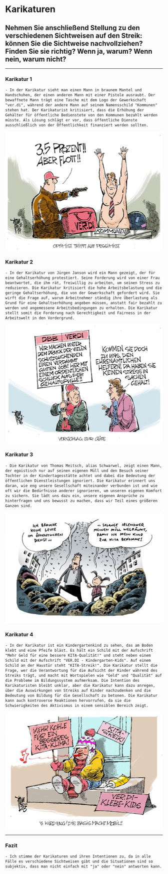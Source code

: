 # Karikaturen

## Nehmen Sie anschließend Stellung zu den verschiedenen Sichtweisen auf den Streik: können Sie die Sichtweise nachvollziehen? Finden Sie sie richtig? Wenn ja, warum? Wenn nein, warum nicht?
---
### Karikatur 1
    - In der Karikatur sieht man einen Mann in braunem Mantel und Handschuhen, der einen anderen Mann mit einer Pistole ausraubt. Der bewaffnete Mann trägt eine Tasche mit dem Logo der Gewerkschaft "ver.di", während der andere Mann auf seinem Namensschild "Kommunen" stehen hat. Der Karikaturist kritisiert, dass die Erhöhung der Gehälter für öffentliche Bedienstete von den Kommunen bezahlt werden müsste. Als Lösung schlägt er vor, dass öffentliche Dienste ausschließlich von der Öffentlichkeit finanziert werden sollten.

<img src="k1.jfif">

### Karikatur 2
    - In der Karikatur von Jürgen Janson wird ein Mann gezeigt, der für eine Gehaltserhöhung protestiert. Seine Forderung wird von einer Frau beantwortet, die ihm rät, freiwillig zu arbeiten, um seinen Stress zu reduzieren. Die Karikatur kritisiert die hohe Arbeitsbelastung und die geringe Gehaltserhöhung, die von der Gewerkschaft gefordert wird. Sie wirft die Frage auf, warum Arbeitnehmer ständig ihre Überlastung als Grund für eine Gehaltserhöhung angeben müssen, anstatt fair bezahlt zu werden und angemessene Arbeitsbedingungen zu erhalten. Die Karikatur stellt somit die Forderung nach Gerechtigkeit und Fairness in der Arbeitswelt in den Vordergrund.

<img src="k2.jfif">

### Karikatur 3
    - Die Karikatur von Thomas Meitsch, alias Schwarwel, zeigt einen Mann, der egoistisch nur auf seinen eigenen Müll und den Besuch seiner Tochter in der Kindertagesstätte achtet und dabei die Bedeutung der öffentlichen Dienstleistungen ignoriert. Die Karikatur erinnert uns daran, wie eng unsere Gesellschaft miteinander verbunden ist und wie oft wir die Bedürfnisse anderer ignorieren, um unseren eigenen Komfort zu sichern. Sie lädt uns dazu ein, unsere eigenen Ansprüche zu hinterfragen und uns bewusst zu machen, dass wir Teil eines größeren Ganzen sind.

<img src="k3.jfif">

### Karikatur 4
    - In der Karikatur ist ein Kindergartenkind zu sehen, das am Boden klebt und eine Pfeife bläst. Es hält ein Schild mit der Aufschrift "Mehr Geld für eine bessere KITA-Qualität!" und steht neben einem Schild mit der Aufschrift "VER.DI - Kindergarten-Kids". Auf einem Schild an der Haustür steht "KITA-Streik!". Die Karikatur stellt die Frage, wer die Verantwortung für die Aufsicht der Kinder während des Streiks trägt, und macht mit Wortspielen wie "Geld" und "Qualität" auf die Probleme im Bildungssystem aufmerksam. Die Intention des Karikaturisten bleibt unklar, aber die Karikatur kann dazu anregen, über die Auswirkungen von Streiks auf Kinder nachzudenken und die Bedeutung von Bildung für die Gesellschaft zu betonen. Die Karikatur kann auch kontroverse Reaktionen hervorrufen, da sie die Schwierigkeiten des Aktivismus in einem sensiblen Bereich zeigt.

<img src="k4.jfif">

---

### Fazit 
    - Ich stimme der Karikaturen und ihren Intentionen zu, da in alle Fälle es verschiedene Sichtweisen gibt und die Situationen sind so subjektiv, dass man nicht einfach mit "ja" oder "nein" antworten kann. 
